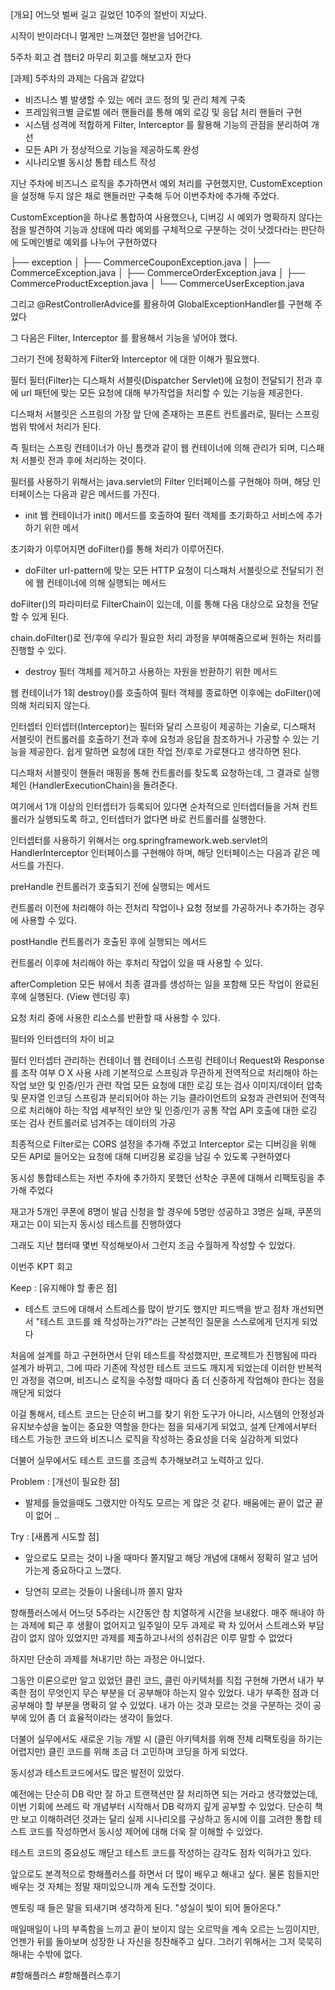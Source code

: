 [개요]
어느덧 벌써 길고 길었던 10주의 절반이 지났다.

시작이 반이라더니 멀게만 느껴졌던 절반을 넘어간다.

5주차 회고 겸 챕터2 마무리 회고를 해보고자 한다 



[과제]
5주차의 과제는 다음과 같았다 

- 비즈니스 별 발생할 수 있는 에러 코드 정의 및 관리 체계 구축
- 프레임워크별 글로벌 에러 핸들러를 통해 예외 로깅 및 응답 처리 핸들러 구현
- 시스템 성격에 적합하게 Filter, Interceptor 를 활용해 기능의 관점을 분리하여 개선
- 모든 API 가 정상적으로 기능을 제공하도록 완성
- 시나리오별 동시성 통합 테스트 작성




지난 주차에 비즈니스 로직을 추가하면서 예외 처리를 구현했지만, CustomException을 설정해 두지 않은 채로 핸들러만 구축해 두어 이번주차에 추가해 주었다. 



CustomException을 하나로 통합하여 사용했으나, 디버깅 시 예외가 명확하지 않다는 점을 발견하여 기능과 상태에 따라 예외를 구체적으로 구분하는 것이 낫겠다라는 판단하에 도메인별로 예외를 나누어 구현하였다 



  ├── exception
    │   ├── CommerceCouponException.java
    │   ├── CommerceException.java
    │   ├── CommerceOrderException.java
    │   ├── CommerceProductException.java
    │   └── CommerceUserException.java


그리고 @RestControllerAdvice를 활용하여 GlobalExceptionHandler를 구현해 주었다 

그 다음은 Filter, Interceptor 를 활용해서 기능을 넣어야 했다. 

그러기 전에 정확하게 Filter와 Interceptor 에 대한 이해가 필요했다.

필터
필터(Filter)는 디스패처 서블릿(Dispatcher Servlet)에 요청이 전달되기 전과 후에 url 패턴에 맞는 모든 요청에 대해 부가작업을 처리할 수 있는 기능을 제공한다.

디스패처 서블릿은 스프링의 가장 앞 단에 존재하는 프론트 컨트롤러로, 필터는 스프링 범위 밖에서 처리가 된다.

즉 필터는 스프링 컨테이너가 아닌 톰캣과 같이 웹 컨테이너에 의해 관리가 되며, 디스패처 서블릿 전과 후에 처리하는 것이다.


필터를 사용하기 위해서는 java.servlet의 Filter 인터페이스를 구현해야 하며, 해당 인터페이스는 다음과 같은 메서드를 가진다.

- init
웹 컨테이너가 init() 메서드를 호출하여 필터 객체를 초기화하고 서비스에 추가하기 위한 메서

초기화가 이루어지면 doFilter()를 통해 처리가 이루어진다.

- doFilter
url-pattern에 맞는 모든 HTTP 요청이 디스패처 서블릿으로 전달되기 전에 웹 컨테이너에 의해 실행되는 메서드

doFilter()의 파라미터로 FilterChain이 있는데, 이를 통해 다음 대상으로 요청을 전달할 수 있게 된다. 

chain.doFilter()로 전/후에 우리가 필요한 처리 과정을 부여해줌으로써 원하는 처리를 진행할 수 있다.

- destroy
필터 객체를 제거하고 사용하는 자원을 반환하기 위한 메서드

웹 컨테이너가 1회 destroy()를 호출하여 필터 객체를 종료하면 이후에는 doFilter()에 의해 처리되지 않는다.

인터셉터
인터셉터(Interceptor)는 필터와 달리 스프링이 제공하는 기술로, 디스패처 서블릿이 컨트롤러를 호출하기 전과 후에 요청과 응답을 참조하거나 가공할 수 있는 기능을 제공한다. 쉽게 말하면 요청에 대한 작업 전/후로 가로챈다고 생각하면 된다.

디스패처 서블릿이 핸들러 매핑을 통해 컨트롤러를 찾도록 요청하는데, 그 결과로 실행 체인 (HandlerExecutionChain)을 돌려준다.

여기에서 1개 이상의 인터셉터가 등록되어 있다면 순차적으로 인터셉터들을 거쳐 컨트롤러가 실행되도록 하고, 인터셉터가 없다면 바로 컨트롤러를 실행한다.


인터셉터를 사용하기 위해서는 org.springframework.web.servlet의 HandlerInterceptor 인터페이스를 구현해야 하며, 해당 인터페이스는 다음과 같은 메서드를 가진다.

preHandle
컨트롤러가 호출되기 전에 실행되는 메서드

컨트롤러 이전에 처리해야 하는 전처리 작업이나 요청 정보를 가공하거나 추가하는 경우에 사용할 수 있다.

postHandle
컨트롤러가 호출된 후에 실행되는 메서드

컨트롤러 이후에 처리해야 하는 후처리 작업이 있을 때 사용할 수 있다.

afterCompletion
모든 뷰에서 최종 결과를 생성하는 일을 포함해 모든 작업이 완료된 후에 실행된다. (View 렌더링 후)

요청 처리 중에 사용한 리소스를 반환할 때 사용할 수 있다.

필터와 인터셉터의 차이 비교

필터	인터셉터
관리하는 컨테이너	웹 컨테이너	스프링 컨테이너
Request와 Response를 조작 여부	O	X
사용 사례	기본적으로 스프링과 무관하게 전역적으로 처리해야 하는 작업
보안 및 인증/인가 관련 작업
모든 요청에 대한 로깅 또는 검사
이미지/데이터 압축 및 문자열 인코딩
스프링과 분리되어야 하는 기능
클라이언트의 요청과 관련되어 전역적으로 처리해야 하는 작업
세부적인 보안 및 인증/인가 공통 작업
API 호출에 대한 로깅 또는 검사
컨트롤러로 넘겨주는 데이터의 가공




최종적으로 Filter로는 CORS 설정을 추가해 주었고 Interceptor 로는 디버깅을 위해 모든 API로 들어오는 요청에 대해 디버깅용 로깅을 남길 수 있도록 구현하였다 

동시성 통합테스트는 저번 주차에 추가하지 못했던 선착순 쿠폰에 대해서 리팩토링을 추가해 주었다



재고가 5개인 쿠폰에 8명이 발급 신청을 할 경우에 5명만 성공하고 3명은 실패, 쿠폰의 재고는 0이 되는지 동시성 테스트를 진행하였다  

그래도 지난 챕터때 몇번 작성해보아서 그런지 조금 수월하게 작성할 수 있었다. 



이번주 KPT 회고

Keep : [유지해야 할 좋은 점]
- 테스트 코드에 대해서 스트레스를 많이 받기도 했지만 피드백을 받고 점차 개선되면서 "테스트 코드를 왜 작성하는가?"라는 근본적인 질문을 스스로에게 던지게 되었다



처음에 설계를 하고 구현하면서 단위 테스트를 작성했지만, 프로젝트가 진행됨에 따라 설계가 바뀌고, 그에 따라 기존에 작성한 테스트 코드도 깨지게 되었는데 이러한 반복적인 과정을 겪으며, 비즈니스 로직을 수정할 때마다 좀 더 신중하게 작업해야 한다는 점을 깨닫게 되었다



이걸 통해서, 테스트 코드는 단순히 버그를 찾기 위한 도구가 아니라, 시스템의 안정성과 유지보수성을 높이는 중요한 역할을 한다는 점을 되새기게 되었고, 설계 단계에서부터 테스트 가능한 코드와 비즈니스 로직을 작성하는 중요성을 더욱 실감하게 되었다



더불어 실무에서도 테스트 코드를 조금씩 추가해보려고 노력하고 있다. 



Problem : [개선이 필요한 점]
- 발제를 들었을때도 그랬지만 아직도 모르는 게 많은 것 같다. 배움에는 끝이 없군 끝이 없어 ..


Try : [새롭게 시도할 점]
- 앞으로도 모르는 것이 나올 때마다 쫄지말고 해당 개념에 대해서 정확히 알고 넘어가는게 중요하다고 느꼈다. 

- 당연히 모르는 것들이 나올테니까 쫄지 말자 







항해플러스에서 어느덧 5주라는 시간동안 참 치열하게 시간을 보내왔다. 매주 해내야 하는 과제에 퇴근 후 생활이 없어지고 일주일이 모두 과제로 꽉 차 있어서 스트레스와 부담감이 없지 않아 있었지만 과제를 제출하고나서의 성취감은 이루 말할 수 없었다



하지만 단순히 과제를 쳐내기만 하는 과정은 아니었다.

그동안 이론으로만 알고 있었던 클린 코드, 클린 아키텍처를 직접 구현해 가면서 내가 부족한 점이 무엇인지 무슨 부분을 더 공부해야 하는지 알수 있었다. 내가 부족한 점과 더 공부해야 할 부분을 명확히 알 수 있었다. 내가 아는 것과 모르는 것을 구분하는 것이 공부에 있어 좀 더 효율적이라는 생각이 들었다.

더불어 실무에서도 새로운 기능 개발 시 (클린 아키텍처를 위해 전체 리팩토링을 하기는 어렵지만) 클린 코드를 위해 조금 더 고민하며 코딩을 하게 되었다.



동시성과 테스트코드에서도 많은 발전이 있었다. 

예전에는 단순히 DB 락만 잘 하고 트랜잭션만 잘 처리하면 되는 거라고 생각했었는데, 이번 기회에 쓰레드 락 개념부터 시작해서 DB 락까지 깊게 공부할 수 있었다. 단순히 책만 보고 이해하려던 것과는 달리 실제 시나리오를 구상하고  동시에 이를 고려한 통합 테스트 코드를 작성하면서 동시성 제어에 대해 더욱 잘 이해할 수 있었다.

테스트 코드의 중요성도 깨닫고 테스트 코드를 작성하는 감각도 점차 익혀가고 있다.



앞으로도 본격적으로 항해플러스를 하면서 더 많이 배우고 해내고 싶다. 물론 힘들지만 배우는 것 자체는 정말 재미있으니까 계속 도전할 것이다. 

멘토링 때 들은 말을 되새기며 생각하게 된다.
"성실이 빛이 되어 돌아온다."

매일매일이 나의 부족함을 느끼고 끝이 보이지 않는 오르막을 계속 오르는 느낌이지만, 언젠가 뒤를 돌아보며 성장한 나 자신을 칭찬해주고 싶다. 그러기 위해서는 그저 묵묵히 해내는 수밖에 없다.

#항해플러스 #항해플러스후기
